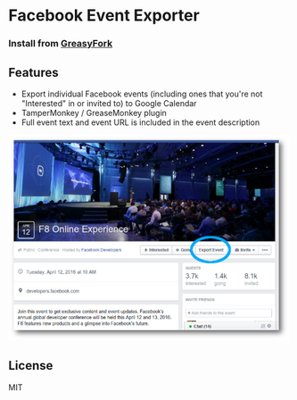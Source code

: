 Facebook Event Exporter
=======================

### Install from [GreasyFork](https://greasyfork.org/en/scripts/14782-facebook-event-exporter)

Features
--------
- Export individual Facebook events (including ones that you're not "Interested" in or invited to) to Google Calendar
- TamperMonkey / GreaseMonkey plugin
- Full event text and event URL is included in the event description

![Facebook F8 Event screenshot](f8-event-screenshot-small-ds.png)

License
-------
MIT
